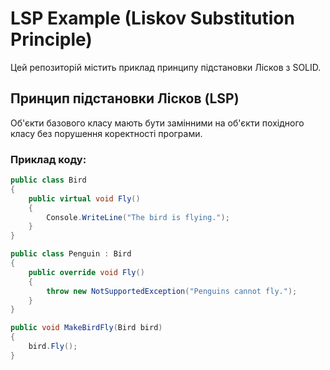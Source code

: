 # LSP Example (Liskov Substitution Principle)

Цей репозиторій містить приклад принципу підстановки Лісков з SOLID.

## Принцип підстановки Лісков (LSP)

Об'єкти базового класу мають бути замінними на об'єкти похідного класу без порушення коректності програми.

### Приклад коду:

```csharp
public class Bird
{
    public virtual void Fly()
    {
        Console.WriteLine("The bird is flying.");
    }
}

public class Penguin : Bird
{
    public override void Fly()
    {
        throw new NotSupportedException("Penguins cannot fly.");
    }
}

public void MakeBirdFly(Bird bird)
{
    bird.Fly();
}
